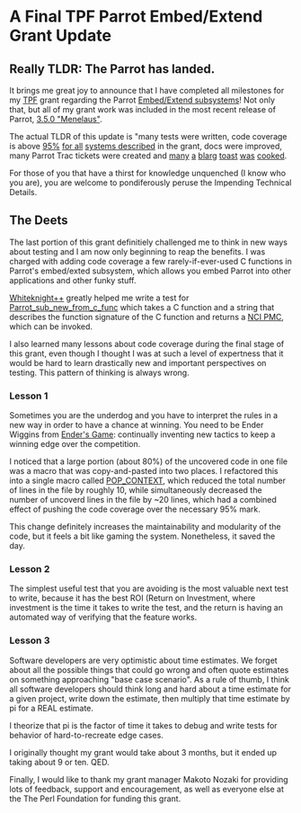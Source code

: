 # A Final TPF Parrot Embed/Extend Grant Update

## Really TLDR: The Parrot has landed.

It brings me great joy to announce that I have completed all milestones for my
[TPF](http://perlfoundation.org) grant regarding the Parrot [Embed/Extend subsystems](http://news.perlfoundation.org/2010/11/2010q4-grant-proposal-improve.html)!
Not only that, but all of my grant work was included in the most recent release of
Parrot, [3.5.0 "Menelaus"](http://parrot.org/news/2011/Parrot-3.5.0).

The actual TLDR of this update is "many tests were written, code coverage is
above [95%](http://tapir2.ro.vutbr.cz/cover/latest-c_cover/src-embed-api-c.html)
[for all](http://tapir2.ro.vutbr.cz/cover/latest-c_cover/src-extend-c.html)
[systems described]( http://tapir2.ro.vutbr.cz/cover/latest-c_cover/src-extend_vtable-c.html)
in the grant, docs were improved, many
Parrot Trac tickets were created and [many](http://leto.net/dukeleto.pl/2010/12/parrot-embed-grant-update-1.html) [a](http://leto.net/dukeleto.pl/2011/01/parrot-embed-grant-update-2.html) [blarg](http://leto.net/dukeleto.pl/2011/02/parrot-embed-grant-update-3-now-with-dragons.html) [toast](http://leto.net/perl/2011/04/parrot-embed-grant-update-4-the-journey-continues.html) [was](http://leto.net/dukeleto.pl/2011/04/parrot-embed-grant-update-5-zen-pebbles.html) [cooked](http://leto.net/dukeleto.pl/2011/05/parrot-embed-grant-update-6-still-hackin-less-slackin.html).

For those of you that have a thirst for knowledge unquenched (I know who you are),
you are welcome to pondiferously peruse the Impending Technical Details.

## The Deets

The last portion of this grant definitiely challenged me to think in new ways
about testing and I am now only beginning to reap the benefits. I was charged
with adding code coverage a few rarely-if-ever-used C functions in Parrot's
embed/exted subsystem, which allows you embed Parrot into other applications
and other funky stuff.

[Whiteknight++](http://whiteknight.github.com) greatly helped me write a test for [Parrot\_sub\_new\_from\_c\_func](https://github.com/parrot/parrot/blob/master/src/extend.c#L700) which
takes a C function and a string that describes the function signature of the C
function and returns a [NCI PMC](https://github.com/parrot/parrot/blob/master/src/pmc/nci.pmc), which can be invoked.

I also learned many lessons about code coverage during the final stage of this
grant, even though I thought I was at such a level of expertness that it would
be hard to learn drastically new and important perspectives on testing. This
pattern of thinking is always wrong.

### Lesson 1

Sometimes you are the underdog and you have to interpret the rules in a new way
in order to have a chance at winning. You need to be Ender Wiggins from [Ender's
Game](https://secure.wikimedia.org/wikipedia/en/wiki/Ender's_Game): continually inventing new tactics to keep a winning edge over the
competition.

I noticed that a large portion (about 80%) of the uncovered code in one file
was a macro that was copy-and-pasted into two places. I refactored this into a
single macro called [POP\_CONTEXT](https://github.com/parrot/parrot/blob/master/src/extend.c#L331), which reduced the total number of lines in the file by
roughly 10, while simultaneously decreased the number of uncoverd lines in the
file by ~20 lines, which had a combined effect of pushing the code coverage
over the necessary 95% mark.

This change definitely increases the maintainability and modularity of the
code, but it feels a bit like gaming the system. Nonetheless, it saved the day.

### Lesson 2

The simplest useful test that you are avoiding is the most valuable next test to
write, because it has the best ROI (Return on Investment, where investment is the
time it takes to write the test, and the return is having an automated way of
verifying that the feature works.

### Lesson 3

Software developers are very optimistic about time estimates. We forget about all
the possible things that could go wrong and often quote estimates on something
approaching "base case scenario". As a rule of thumb, I think all software developers
should think long and hard about a time estimate for a given project, write down
the estimate, then multiply that time estimate by pi for a REAL estimate.

I theorize that pi is the factor of time it takes to debug and write tests for
behavior of hard-to-recreate edge cases.

I originally thought my grant would take about 3 months, but it ended up taking about
9 or ten. QED.

Finally, I would like to thank my grant manager Makoto Nozaki for providing
lots of feedback, support and encouragement, as well as everyone else at the
The Perl Foundation for funding this grant.
